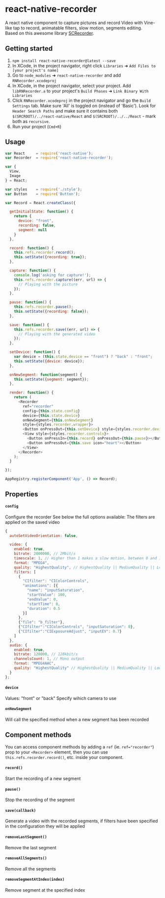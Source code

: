 # react-native-recorder

A react native component to capture pictures and record Video with Vine-like tap to record, animatable filters, slow motion, segments editing.  
Based on this awesome library [SCRecorder](https://github.com/rFlex/SCRecorder).

## Getting started

1. `npm install react-native-recorder@latest --save`
2. In XCode, in the project navigator, right click `Libraries` ➜ `Add Files to [your project's name]`
3. Go to `node_modules` ➜ `react-native-recorder` and add `RNRecorder.xcodeproj`
4. In XCode, in the project navigator, select your project. Add `libRNRecorder.a` to your project's `Build Phases` ➜ `Link Binary With Libraries`
5. Click `RNRecorder.xcodeproj` in the project navigator and go the `Build Settings` tab. Make sure 'All' is toggled on (instead of 'Basic'). Look for `Header Search Paths` and make sure it contains both `$(SRCROOT)/../react-native/React` and `$(SRCROOT)/../../React` - mark both as `recursive`.
5. Run your project (`Cmd+R`)

## Usage

```javascript
var React     = require('react-native');
var Recorder  = require('react-native-recorder');

var {
  View,
  Image
} = React;

var styles    = require('./style');
var Button    = require('Button');

var Record = React.createClass({

  getInitialState: function() {
    return {
      device: "front",
      recording: false,
      segment: null
    }
  },

  record: function() {
    this.refs.recorder.record();
    this.setState({recording: true});
  },

  capture: function() {
    console.log('asking for capture!');
    this.refs.recorder.capture((err, url) => {
      // Playing with the picture
    });
  },

  pause: function() {
    this.refs.recorder.pause();
    this.setState({recording: false});
  },

  save: function() {
    this.refs.recorder.save((err, url) => {
      // Playing with the generated video
    });
  },

  setDevice: function() {
    var device = (this.state.device == "front") ? "back" : "front";
    this.setState({device: device});
  },

  onNewSegment: function(segment) {
    this.setState({segment: segment});
  },

  render: function() {
    return (
      <Recorder
        ref="recorder"
        config={this.state.config}
        device={this.state.device}
        onNewSegment={this.onNewSegment}
        style={styles.recorder.wrapper}>
        <Button onPressOut={this.setDevice} style={styles.recorder.device}></Button>
        <View style={styles.recorder.controls}>
          <Button onPressIn={this.record} onPressOut={this.pause}></Button>
          <Button onPressOut={this.save icon="heart"></Button>
        </View>
      </Recorder>
    );
  }

});

AppRegistry.registerComponent('App', () => Record);
```

## Properties

#### `config`

Configure the recorder
See below the full options available:
The filters are applied on the saved video

```javascript
{
  autoSetVideoOrientation: false,

  video: {
    enabled: true,
    bitrate: 2000000, // 2Mbit/s
    timescale: 1, // Higher than 1 makes a slow motion, between 0 and 1 makes a timelapse effect
    format: "MPEG4",
    quality: "HighestQuality", // HighestQuality || MediumQuality || LowQuality
    filters: [
      {
        "CIfilter": "CIColorControls",
        "animations": [{
          "name": "inputSaturation",
          "startValue": 100,
          "endValue": 0,
          "startTime": 0,
          "duration": 0.5
        }]
      },
      {"file": "b_filter"},
      {"CIfilter":"CIColorControls", "inputSaturation": 0},
      {"CIfilter":"CIExposureAdjust", "inputEV": 0.7}
    ]
  },
  audio: {
    enabled: true,
    bitrate: 128000, // 128kbit/s
    channelsCount: 1, // Mono output
    format: "MPEG4AAC",
    quality: "HighestQuality" // HighestQuality || MediumQuality || LowQuality
  }
};
```

#### `device`

Values: "front" or "back"
Specify wihich camera to use

#### `onNewSegment`

Will call the specified method when a new segment has been recorded


## Component methods

You can access component methods by adding a `ref` (ie. `ref="recorder"`) prop to your `<Recorder>` element, then you can use `this.refs.recorder.record()`, etc. inside your component.

#### `record()`
Start the recording of a new segment

#### `pause()`
Stop the recording of the segment

#### `save(callback)`
Generate a video with the recorded segments, if filters have been specified in the configuration they will be applied

#### `removeLastSegment()`
Remove the last segment

#### `removeAllSegments()`
Remove all the segments

#### `removeSegmentAtIndex(index)`
Remove segment at the specified index
